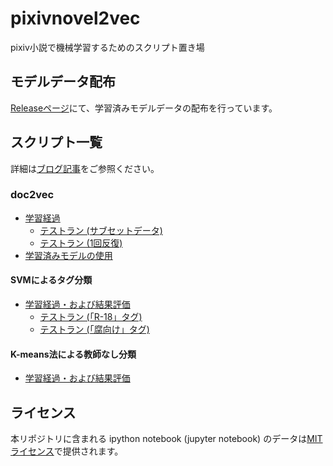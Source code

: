 # pixivnovel2vec

pixiv小説で機械学習するためのスクリプト置き場

## モデルデータ配布

[Releaseページ](https://github.com/pixiv/pixivnovel2vec/releases)にて、学習済みモデルデータの配布を行っています。

## スクリプト一覧

詳細は[ブログ記事](http://inside.pixiv.net/entry/2016/09/13/161454)をご参照ください。

### doc2vec

* [学習経過](./doc2vec-train.ipynb)
	* [テストラン (サブセットデータ)](./doc2vec-train-subset.ipynb)
	* [テストラン (1回反復)](./doc2vec-train-subset.ipynb)
* [学習済みモデルの使用](./doc2vec-play-with-model.ipynb)

#### SVMによるタグ分類

* [学習経過・および結果評価](./svm-all.ipynb)
	* [テストラン (「R-18」タグ)](./svm-r18.ipynb)
	* [テストラン (「腐向け」タグ)](./svm-fumuke.ipynb)

#### K-means法による教師なし分類

* [学習経過・および結果評価](./kmeans.ipynb)

## ライセンス

本リポジトリに含まれる ipython notebook (jupyter notebook) のデータは[MITライセンス](https://opensource.org/licenses/MIT)で提供されます。
